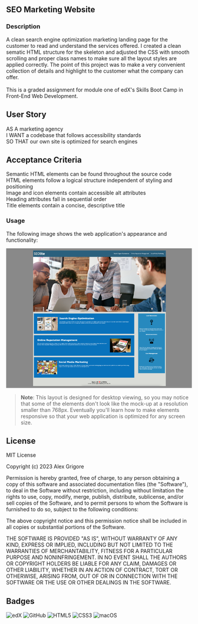 ## SEO Marketing Website

### Description

A clean search engine optimization marketing landing page for the customer to read and understand the services offered.
I created a clean sematic HTML structure for the skeleton and adjusted the CSS with smooth scrolling and proper class names
to make sure all the layout styles are applied correctly.
The point of this project was to make a very convenient collection of details and highlight to the customer what the company can offer.
<br>
<br>
This is a graded assignment for module one of edX's Skills Boot Camp in Front-End Web Development.

## User Story

AS A marketing agency
<br>
I WANT a codebase that follows accessibility standards
<br>
SO THAT our own site is optimized for search engines

## Acceptance Criteria

Semantic HTML elements can be found throughout the source code
<br>
HTML elements follow a logical structure independent of styling and positioning
<br>
Image and icon elements contain accessible alt attributes
<br>
Heading attributes fall in sequential order
<br>
Title elements contain a concise, descriptive title

### Usage

The following image shows the web application's appearance and functionality:

![The SEOlite webpage includes a navigation bar, a header image, and cards with text and images at the bottom of the page.](/assets/01-html-css-git-challenge-demo.png)

> **Note**: This layout is designed for desktop viewing, so you may notice that some of the elements don't look like the mock-up at a resolution smaller than 768px. Eventually you'll learn how to make elements responsive so that your web application is optimized for any screen size.

## License

MIT License

Copyright (c) 2023 Alex Grigore

Permission is hereby granted, free of charge, to any person obtaining a copy
of this software and associated documentation files (the "Software"), to deal
in the Software without restriction, including without limitation the rights
to use, copy, modify, merge, publish, distribute, sublicense, and/or sell
copies of the Software, and to permit persons to whom the Software is
furnished to do so, subject to the following conditions:

The above copyright notice and this permission notice shall be included in all
copies or substantial portions of the Software.

THE SOFTWARE IS PROVIDED "AS IS", WITHOUT WARRANTY OF ANY KIND, EXPRESS OR
IMPLIED, INCLUDING BUT NOT LIMITED TO THE WARRANTIES OF MERCHANTABILITY,
FITNESS FOR A PARTICULAR PURPOSE AND NONINFRINGEMENT. IN NO EVENT SHALL THE
AUTHORS OR COPYRIGHT HOLDERS BE LIABLE FOR ANY CLAIM, DAMAGES OR OTHER
LIABILITY, WHETHER IN AN ACTION OF CONTRACT, TORT OR OTHERWISE, ARISING FROM,
OUT OF OR IN CONNECTION WITH THE SOFTWARE OR THE USE OR OTHER DEALINGS IN THE
SOFTWARE.

## Badges

![edX](https://img.shields.io/badge/edX-%2302262B.svg?style=for-the-badge&logo=edX&logoColor=white)
![GitHub](https://img.shields.io/badge/github-%23121011.svg?style=for-the-badge&logo=github&logoColor=white)
![HTML5](https://img.shields.io/badge/html5-%23E34F26.svg?style=for-the-badge&logo=html5&logoColor=white)
![CSS3](https://img.shields.io/badge/css3-%231572B6.svg?style=for-the-badge&logo=css3&logoColor=white)
![macOS](https://img.shields.io/badge/mac%20os-000000?style=for-the-badge&logo=macos&logoColor=F0F0F0)